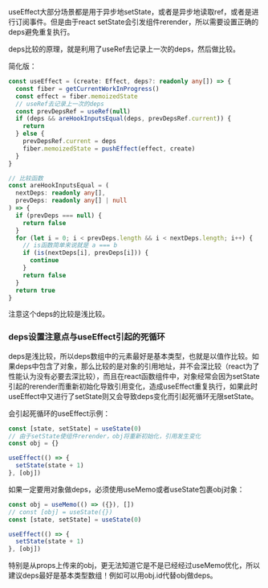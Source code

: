 useEffect大部分场景都是用于异步地setState，或者是异步地读取ref，或者是进行订阅事件。但是由于react setState会引发组件rerender，所以需要设置正确的deps避免重复执行。

deps比较的原理，就是利用了useRef去记录上一次的deps，然后做比较。

简化版：

```ts
const useEffect = (create: Effect, deps?: readonly any[]) => {
  const fiber = getCurrentWorkInProgress()
  const effect = fiber.memoizedState
  // useRef去记录上一次的deps
  const prevDepsRef = useRef(null)
  if (deps && areHookInputsEqual(deps, prevDepsRef.current)) {
    return
  } else {
    prevDepsRef.current = deps
    fiber.memoizedState = pushEffect(effect, create)
  }
}

// 比较函数
const areHookInputsEqual = (
  nextDeps: readonly any[],
  prevDeps: readonly any[] | null
) => {
  if (prevDeps === null) {
    return false
  }
  for (let i = 0; i < prevDeps.length && i < nextDeps.length; i++) {
    // is函数简单来说就是 a === b
    if (is(nextDeps[i], prevDeps[i])) {
      continue
    }
    return false
  }
  return true
}
```

注意这个deps的比较是浅比较。

### deps设置注意点与useEffect引起的死循环

deps是浅比较，所以deps数组中的元素最好是基本类型，也就是以值作比较。如果deps中包含了对象，那么比较的是对象的引用地址，并不会深比较（react为了性能认为没有必要去深比较），而且在react函数组件中，对象经常会因为setState引起的rerender而重新初始化导致引用变化，造成useEffect重复执行，如果此时useEffect中又进行了setState则又会导致deps变化而引起死循环无限setState。

会引起死循环的useEffect示例：

```ts
const [state, setState] = useState(0)
// 由于setState使组件rerender，obj将重新初始化，引用发生变化
const obj = {}

useEffect(() => {
  setState(state + 1)
}, [obj])
```

如果一定要用对象做deps，必须使用useMemo或者useState包裹obj对象：

```ts
const obj = useMemo(() => ({}), [])
// const [obj] = useState({})
const [state, setState] = useState(0)

useEffect(() => {
  setState(state + 1)
}, [obj])
```

特别是从props上传来的obj，更无法知道它是不是已经经过useMemo优化，所以建议deps最好是基本类型数组！例如可以用obj.id代替obj做deps。